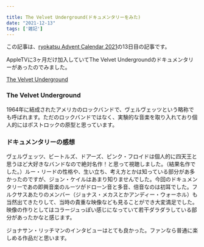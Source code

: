 ```yaml
---

title: The Velvet Underground(ドキュメンタリーをみた)
date: "2021-12-13"
tags: ['雑記']
---
```


この記事は、[ryokatsu Advent Calendar 2021](https://adventar.org/calendars/7126)の13日目の記事です。

AppleTVに3ヶ月だけ加入していてThe Velvet Undergroundのドキュメンタリーがあったのでみました。

[The Velvet Underground](https://tv.apple.com/jp/movie/%E3%82%A6%E3%82%A7%E3%83%AB%E3%82%A6%E3%82%A7%E3%83%83%E3%83%88%E3%82%A2%E3%83%B3%E3%82%BF%E3%83%BC%E3%82%AF%E3%83%A9%E3%82%A6%E3%83%B3%E3%83%88/umc.cmc.69ic79cvvy80epfhz5efdgjjd)


### The Velvet Underground

1964年に結成されたアメリカのロックバンドで、ヴェルヴェッツという略称でも呼ばれます。ただのロックバンドではなく、実験的な音楽を取り入れており個人的にはポストロックの原型と思っています。


### ドキュメンタリーの感想

ヴェルヴェッツ、ビートルズ、ドアーズ、ピンク・フロイドは個人的に四天王と思うほど大好きなバンドなので絶対名作！と思って視聴しました。（結果名作でした。）ルー・リードの性格や、生い立ち、考え方とかは知っている部分があ多かったのですが、ジョン・ケイルはあまり知りませんでした。今回のドキュメンタリーであの即興音楽のルーツがドローン音と多音、倍音なのは初耳でした。フルクサスあたりのメンバー（ジョナス・メカスとかアンディー・ウォーホル）も当然出てきたりして、当時の貴重な映像なども見ることができ大変満足でした。映像の作りとしてはコラージュっぽい感じになっていて若干ダラダラしている部分があったかなと感じます。

ジョナサン・リッチマンのインタビューはとても良かった。ファンなら普通に楽しめる作品だと思います。



